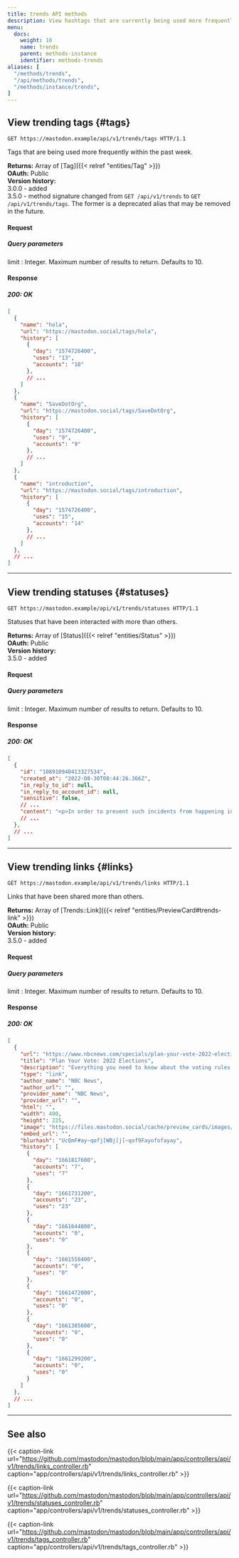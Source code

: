 ```yaml
---
title: trends API methods
description: View hashtags that are currently being used more frequently than usual.
menu:
  docs:
    weight: 10
    name: trends
    parent: methods-instance
    identifier: methods-trends
aliases: [
  "/methods/trends",
  "/api/methods/trends",
  "/methods/instance/trends",
]
---
```


<style>
#TableOfContents ul ul ul {display: none}
</style>

## View trending tags {#tags}

```http
GET https://mastodon.example/api/v1/trends/tags HTTP/1.1
```

Tags that are being used more frequently within the past week.

**Returns:** Array of [Tag]({{< relref "entities/Tag" >}})\
**OAuth:** Public\
**Version history:**\
3.0.0 - added\
3.5.0 - method signature changed from `GET /api/v1/trends` to `GET /api/v1/trends/tags`. The former is a deprecated alias that may be removed in the future.

#### Request

##### Query parameters

limit
: Integer. Maximum number of results to return. Defaults to 10.

#### Response
##### 200: OK

```json
[
  {
    "name": "hola",
    "url": "https://mastodon.social/tags/hola",
    "history": [
      {
        "day": "1574726400",
        "uses": "13",
        "accounts": "10"
      },
      // ...
    ]
  },
  {
    "name": "SaveDotOrg",
    "url": "https://mastodon.social/tags/SaveDotOrg",
    "history": [
      {
        "day": "1574726400",
        "uses": "9",
        "accounts": "9"
      },
      // ...
    ]
  },
  {
    "name": "introduction",
    "url": "https://mastodon.social/tags/introduction",
    "history": [
      {
        "day": "1574726400",
        "uses": "15",
        "accounts": "14"
      },
      // ...
    ]
  },
  // ...
]
```

---

## View trending statuses {#statuses}

```http
GET https://mastodon.example/api/v1/trends/statuses HTTP/1.1
```

Statuses that have been interacted with more than others.

**Returns:** Array of [Status]({{< relref "entities/Status" >}})\
**OAuth:** Public\
**Version history:**\
3.5.0 - added

#### Request
##### Query parameters

limit
: Integer. Maximum number of results to return. Defaults to 10.

#### Response
##### 200: OK

```json
[
  {
    "id": "108910940413327534",
    "created_at": "2022-08-30T08:44:26.366Z",
    "in_reply_to_id": null,
    "in_reply_to_account_id": null,
    "sensitive": false,
    // ...
    "content": "<p>In order to prevent such incidents from happening in the future, we are implementing a fixed set of internal guidelines which must be met before any media content can be shared on our social media platforms. The distribution of material which promotes a message of racism or sexism is unacceptable. We can do better and in the future we will do better.</p><p>We apologize again for this incident and can assure you that it will not happen again.</p><p>Your Tutanota Team</p>",
    // ...
  },
  // ...
]
```

---

## View trending links {#links}

```http
GET https://mastodon.example/api/v1/trends/links HTTP/1.1
```

Links that have been shared more than others.

**Returns:** Array of [Trends::Link]({{< relref "entities/PreviewCard#trends-link" >}})\
**OAuth:** Public\
**Version history:**\
3.5.0 - added

#### Request
##### Query parameters

limit
: Integer. Maximum number of results to return. Defaults to 10.

#### Response
##### 200: OK

```json
[
  {
    "url": "https://www.nbcnews.com/specials/plan-your-vote-2022-elections/index.html",
    "title": "Plan Your Vote: 2022 Elections",
    "description": "Everything you need to know about the voting rules where you live, including registration, mail-in voting, changes since 2020, and more.",
    "type": "link",
    "author_name": "NBC News",
    "author_url": "",
    "provider_name": "NBC News",
    "provider_url": "",
    "html": "",
    "width": 400,
    "height": 225,
    "image": "https://files.mastodon.social/cache/preview_cards/images/045/027/478/original/0783d5e91a14fd49.jpeg",
    "embed_url": "",
    "blurhash": "UcQmF#ay~qofj[WBj[j[~qof9Fayofofayay",
    "history": [
      {
        "day": "1661817600",
        "accounts": "7",
        "uses": "7"
      },
      {
        "day": "1661731200",
        "accounts": "23",
        "uses": "23"
      },
      {
        "day": "1661644800",
        "accounts": "0",
        "uses": "0"
      },
      {
        "day": "1661558400",
        "accounts": "0",
        "uses": "0"
      },
      {
        "day": "1661472000",
        "accounts": "0",
        "uses": "0"
      },
      {
        "day": "1661385600",
        "accounts": "0",
        "uses": "0"
      },
      {
        "day": "1661299200",
        "accounts": "0",
        "uses": "0"
      }
    ]
  },
  // ...
]
```

---

## See also

{{< caption-link url="https://github.com/mastodon/mastodon/blob/main/app/controllers/api/v1/trends/links_controller.rb" caption="app/controllers/api/v1/trends/links_controller.rb" >}}

{{< caption-link url="https://github.com/mastodon/mastodon/blob/main/app/controllers/api/v1/trends/statuses_controller.rb" caption="app/controllers/api/v1/trends/statuses_controller.rb" >}}

{{< caption-link url="https://github.com/mastodon/mastodon/blob/main/app/controllers/api/v1/trends/tags_controller.rb" caption="app/controllers/api/v1/trends/tags_controller.rb" >}}